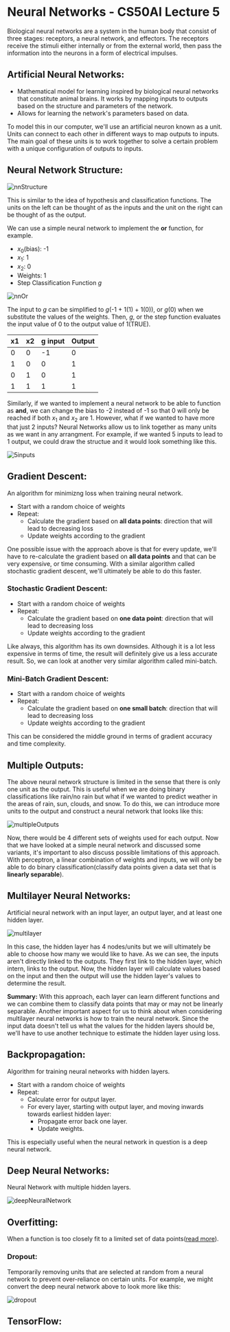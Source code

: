 # Neural Networks - CS50AI Lecture 5

Biological neural networks are a system in the human body that consist of three stages: receptors, a neural network, and effectors. The receptors receive the stimuli either internally or from the external world, then pass the information into the neurons in a form of electrical impulses.

## Artificial Neural Networks:

- Mathematical model for learning inspired by biological neural networks that constitute animal brains. It works by mapping inputs to outputs based on the structure and parameters of the network.
- Allows for learning the network's parameters based on data.

To model this in our computer, we'll use an artificial neuron known as a unit. Units can connect to each other in different ways to map outputs to inputs. The main goal of these units is to work together to solve a certain problem with a unique configuration of outputs to inputs.

## Neural Network Structure:

![nnStructure](images/5_NeuralNetworks/nnStructureLabeled.png)

This is similar to the idea of hypothesis and classification functions. The units on the left can be thought of as the inputs and the unit on the right can be thought of as the output.

We can use a simple neural network to implement the **or** function, for example.  
- _x_<sub>0</sub>(bias): -1
- _x_<sub>1</sub>: 1 
- _x_<sub>2</sub>: 0
- Weights: 1
- Step Classification Function _g_

![nnOr](images/5_NeuralNetworks/nn-Or.png)

The input to _g_ can be simplified to _g_(-1 + 1(1) + 1(0)), or _g_(0) when we substitute the values of the weights. Then, _g_, or the step function evaluates the input value of 0 to the output value of 1(TRUE).

|x1|x2|g input|Output|
|--|--|-------|------|
|0 |0 |-1     |0     |
|1 |0 |0      |1     |
|0 |1 |0      |1     |
|1 |1 |1      |1     |

Similarly, if we wanted to implement a neural network to be able to function as **and**, we can change the bias to -2 instead of -1 so that 0 will only be reached if both _x_<sub>1</sub> and _x_<sub>2</sub> are 1. However, what if we wanted to have more that just 2 inputs? Neural Networks allow us to link together as many units as we want in any arrangment. For example, if we wanted 5 inputs to lead to 1 output, we could draw the structue and it would look something like this.

![5inputs](images/5_NeuralNetworks/5inputs.png)

## Gradient Descent:

An algorithm for minimizng loss when training neural network.

- Start with a random choice of weights
- Repeat:
  - Calculate the gradient based on **all data points**: direction that will lead to decreasing loss
  - Update weights according to the gradient

One possible issue with the approach above is that for every update, we'll have to re-calculate the gradient based on **all data points** and that can be very expensive, or time consuming. With a similar algorithm called stochastic gradient descent, we'll ultimately be able to do this faster.

### Stochastic Gradient Descent:

- Start with a random choice of weights
- Repeat:
  - Calculate the gradient based on **one data point**: direction that will lead to decreasing loss
  - Update weights according to the gradient

Like always, this algorithm has its own downsides. Although it is a lot less expensive in terms of time, the result will definitely give us a less accurate result. So, we can look at another very similar algorithm called mini-batch.

### Mini-Batch Gradient Descent:

- Start with a random choice of weights
- Repeat:
  - Calculate the gradient based on **one small batch**: direction that will lead to decreasing loss
  - Update weights according to the gradient

This can be considered the middle ground in terms of gradient accuracy and time complexity.

## Multiple Outputs:

The above neural network structure is limited in the sense that there is only one unit as the output. This is useful when we are doing binary classifications like rain/no rain but what if we wanted to predict weather in the areas of rain, sun, clouds, and snow. To do this, we can introduce more units to the output and construct a neural network that looks like this:

![multipleOutputs](images/5_NeuralNetworks/multipleOutputs.png)

Now, there would be 4 different sets of weights used for each output. Now that we have looked at a simple neural network and discussed some variants, it's important to also discuss possible limitations of this approach. With perceptron, a linear combination of weights and inputs, we will only be able to do binary classification(classify data points given a data set that is **linearly separable**).

## Multilayer Neural Networks:

Artificial neural network with an input layer, an output layer, and at least one hidden layer.

![multilayer](images/5_NeuralNetworks/multilayerNN.png)

In this case, the hidden layer has 4 nodes/units but we will ultimately be able to choose how many we would like to have. As we can see, the inputs aren't directly linked to the outputs. They first link to the hidden layer, which intern, links to the output. Now, the hidden layer will calculate values based on the input and then the output will use the hidden layer's values to determine the result.

**Summary:** With this approach, each layer can learn different functions and we can combine them to classify data points that may or may not be linearly separable. Another important aspect for us to think about when considering multilayer neural networks is how to train the neural network. Since the input data doesn't tell us what the values for the hidden layers should be, we'll have to use another technique to estimate the hidden layer using loss.

## Backpropagation:

Algorithm for training neural networks with hidden layers.

- Start with a random choice of weights
- Repeat:
  - Calculate error for output layer.
  - For every layer, starting with output layer, and moving inwards towards earliest hidden layer:
    - Propagate error back one layer.
    - Update weights.

This is especially useful when the neural network in question is a deep neural network.

## Deep Neural Networks:

Neural Network with multiple hidden layers.

![deepNeuralNetwork](images/5_NeuralNetworks/deepNN.png)

## Overfitting:

When a function is too closely fit to a limited set of data points([read more](https://github.com/itsmehere/CS50AI/blob/master/LectureNotes/Week4_Learning.md)).

### Dropout:

Temporarily removing units that are selected at random from a neural network to prevent over-reliance on certain units. For example, we might convert the deep neural network above to look more like this:

![dropout](images/5_NeuralNetworks/dropout.png)

## TensorFlow:
